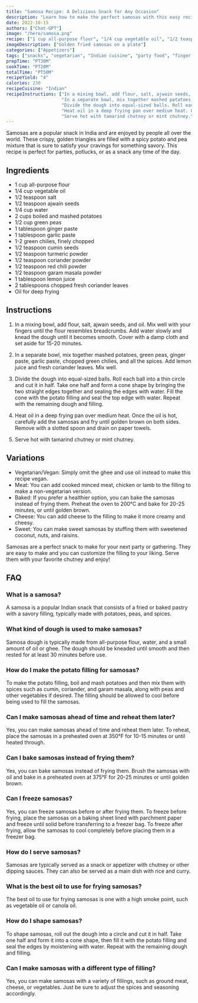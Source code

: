 ```yaml
---
title: "Samosa Recipe: A Delicious Snack for Any Occasion"
description: "Learn how to make the perfect samosas with this easy recipe. Perfect for parties and snacks!"
date: 2022-10-15
authors: ["Chat-GPT"]
image: "/hero/samosa.png"
recipe: ["1 cup all-purpose flour", "1/4 cup vegetable oil", "1/2 teaspoon salt", "1/2 teaspoon ajwain seeds", "1/4 cup water", "2 cups boiled and mashed potatoes", "1/2 cup green peas", "1 tablespoon ginger paste", "1 tablespoon garlic paste", "1-2 green chilies, finely chopped", "1/2 teaspoon cumin seeds", "1/2 teaspoon turmeric powder", "1/2 teaspoon coriander powder", "1/2 teaspoon red chili powder", "1/2 teaspoon garam masala powder", "1 tablespoon lemon juice", "2 tablespoons chopped fresh coriander leaves", "Oil for deep frying"]
imageDescription: ["Golden fried samosas on a plate"]
categories: ["Appetizers"]
tags: ["snacks", "vegetarian", "Indian cuisine", "party food", "finger food"]
prepTime: "PT30M"
cookTime: "PT20M"
totalTime: "PT50M"
recipeYield: "4"
calories: 230
recipeCuisine: "Indian"
recipeInstructions: ["In a mixing bowl, add flour, salt, ajwain seeds, and oil. Mix well with your fingers until the flour resembles breadcrumbs. Add water slowly and knead the dough until it becomes smooth. Cover with a damp cloth and set aside for 15-20 minutes.",
                     "In a separate bowl, mix together mashed potatoes, green peas, ginger paste, garlic paste, chopped green chilies, and all the spices. Add lemon juice and fresh coriander leaves. Mix well.",
                     "Divide the dough into equal-sized balls. Roll each ball into a thin circle and cut it in half. Take one half and form a cone shape by bringing the two straight edges together and sealing the edges with water. Fill the cone with the potato filling and seal the top edge with water. Repeat with the remaining dough and filling.",
                     "Heat oil in a deep frying pan over medium heat. Once the oil is hot, carefully add the samosas and fry until golden brown on both sides. Remove with a slotted spoon and drain on paper towels.",
                     "Serve hot with tamarind chutney or mint chutney."]
---
```


Samosas are a popular snack in India and are enjoyed by people all over the world. These crispy, golden triangles are filled with a spicy potato and pea mixture that is sure to satisfy your cravings for something savory. This recipe is perfect for parties, potlucks, or as a snack any time of the day.

## Ingredients

- 1 cup all-purpose flour
- 1/4 cup vegetable oil
- 1/2 teaspoon salt
- 1/2 teaspoon ajwain seeds
- 1/4 cup water
- 2 cups boiled and mashed potatoes
- 1/2 cup green peas
- 1 tablespoon ginger paste
- 1 tablespoon garlic paste
- 1-2 green chilies, finely chopped
- 1/2 teaspoon cumin seeds
- 1/2 teaspoon turmeric powder
- 1/2 teaspoon coriander powder
- 1/2 teaspoon red chili powder
- 1/2 teaspoon garam masala powder
- 1 tablespoon lemon juice
- 2 tablespoons chopped fresh coriander leaves
- Oil for deep frying

## Instructions

1. In a mixing bowl, add flour, salt, ajwain seeds, and oil. Mix well with your fingers until the flour resembles breadcrumbs. Add water slowly and knead the dough until it becomes smooth. Cover with a damp cloth and set aside for 15-20 minutes.

2. In a separate bowl, mix together mashed potatoes, green peas, ginger paste, garlic paste, chopped green chilies, and all the spices. Add lemon juice and fresh coriander leaves. Mix well.

3. Divide the dough into equal-sized balls. Roll each ball into a thin circle and cut it in half. Take one half and form a cone shape by bringing the two straight edges together and sealing the edges with water. Fill the cone with the potato filling and seal the top edge with water. Repeat with the remaining dough and filling.

4. Heat oil in a deep frying pan over medium heat. Once the oil is hot, carefully add the samosas and fry until golden brown on both sides. Remove with a slotted spoon and drain on paper towels.

5. Serve hot with tamarind chutney or mint chutney.

## Variations

- Vegetarian/Vegan: Simply omit the ghee and use oil instead to make this recipe vegan.
- Meat: You can add cooked minced meat, chicken or lamb to the filling to make a non-vegetarian version.
- Baked: If you prefer a healthier option, you can bake the samosas instead of frying them. Preheat the oven to 200°C and bake for 20-25 minutes, or until golden brown.
- Cheese: You can add cheese to the filling to make it more creamy and cheesy.
- Sweet: You can make sweet samosas by stuffing them with sweetened coconut, nuts, and raisins.

Samosas are a perfect snack to make for your next party or gathering. They are easy to make and you can customize the filling to your liking. Serve them with your favorite chutney and enjoy!

## FAQ

### What is a samosa?

A samosa is a popular Indian snack that consists of a fried or baked pastry with a savory filling, typically made with potatoes, peas, and spices.

### What kind of dough is used to make samosas?

Samosa dough is typically made from all-purpose flour, water, and a small amount of oil or ghee. The dough should be kneaded until smooth and then rested for at least 30 minutes before use.

### How do I make the potato filling for samosas?

To make the potato filling, boil and mash potatoes and then mix them with spices such as cumin, coriander, and garam masala, along with peas and other vegetables if desired. The filling should be allowed to cool before being used to fill the samosas.

### Can I make samosas ahead of time and reheat them later?

Yes, you can make samosas ahead of time and reheat them later. To reheat, place the samosas in a preheated oven at 350°F for 10-15 minutes or until heated through.

### Can I bake samosas instead of frying them?

Yes, you can bake samosas instead of frying them. Brush the samosas with oil and bake in a preheated oven at 375°F for 20-25 minutes or until golden brown.

### Can I freeze samosas?

Yes, you can freeze samosas before or after frying them. To freeze before frying, place the samosas on a baking sheet lined with parchment paper and freeze until solid before transferring to a freezer bag. To freeze after frying, allow the samosas to cool completely before placing them in a freezer bag.

### How do I serve samosas?

Samosas are typically served as a snack or appetizer with chutney or other dipping sauces. They can also be served as a main dish with rice and curry.

### What is the best oil to use for frying samosas?

The best oil to use for frying samosas is one with a high smoke point, such as vegetable oil or canola oil.

### How do I shape samosas?

To shape samosas, roll out the dough into a circle and cut it in half. Take one half and form it into a cone shape, then fill it with the potato filling and seal the edges by moistening with water. Repeat with the remaining dough and filling.

### Can I make samosas with a different type of filling?

Yes, you can make samosas with a variety of fillings, such as ground meat, cheese, or vegetables. Just be sure to adjust the spices and seasoning accordingly.